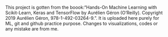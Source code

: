 This project is gotten from the boook:“Hands-On Machine Learning with Scikit-Learn, Keras and TensorFlow by Aurélien Géron (O’Reilly). Copyright 2019 Aurélien Géron, 978-1-492-03264-9.”.
It is uploaded here purely for ML, git and github practice purpose. Changes to visualizations, codes or any mistake are from me.
